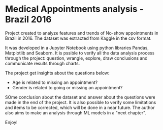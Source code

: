 # Medical Appointments analysis - Brazil 2016 

Project created to analyze features and trends of No-show appointments in Brazil in 2016. The dataset was extracted from Kaggle in the csv format.

It was developed in a Jupyter Notebook using python libraries Pandas, Matplotlib and Seaborn. It is pssible to verify all the data analysis process through the project: question, wrangle, explore, draw conclusions and communicate results through charts.

The project get insights about the questions below:

* Age is related to missing an appointment?
* Gender is related to going or missing an appointment?

SOme conclusion about the dataset and answer about the questions were made in the end of the project. It is also possible to verify some limitations and items to be corrected, which will be done in a near future. The author also aims to make an analysis through ML models in a "next chapter".

Enjoy!
